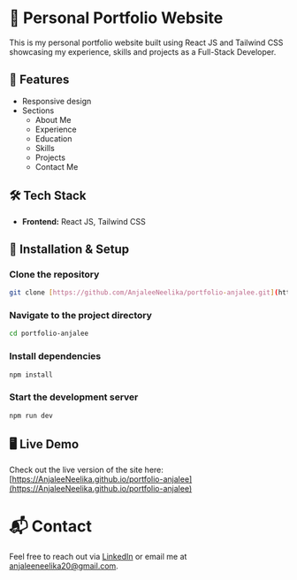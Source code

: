 # 🚀 Personal Portfolio Website

This is my personal portfolio website built using React JS and Tailwind CSS showcasing my experience, skills and projects as a Full-Stack Developer.


## 📌 Features

- Responsive design
- Sections
  * About Me
  * Experience
  * Education
  * Skills
  * Projects
  * Contact Me


## 🛠️ Tech Stack

- **Frontend:** React JS, Tailwind CSS


 ## 🚀 Installation & Setup

 ### Clone the repository
 ```bash
git clone [https://github.com/AnjaleeNeelika/portfolio-anjalee.git](https://github.com/AnjaleeNeelika/portfolio-anjalee.git)
```

### Navigate to the project directory
```bash
cd portfolio-anjalee
```

### Install dependencies
```bash
npm install
```

### Start the development server
```bash
npm run dev
```


## 🖥️ Live Demo

Check out the live version of the site here: [https://AnjaleeNeelika.github.io/portfolio-anjalee](https://AnjaleeNeelika.github.io/portfolio-anjalee)


# 📬 Contact

Feel free to reach out via [LinkedIn](https://www.linkedin.com/in/anjalee99/) or email me at [anjaleeneelika20@gmail.com](anjaleeneelika20@gmail.com).

    

